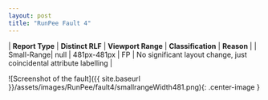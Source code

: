 ```yaml
---
layout: post
title: "RunPee Fault 4"
---
```

| **Report Type** | **Distinct RLF** | **Viewport Range** | **Classification** | **Reason** |
| Small-Range| null | 481px-481px | FP | No significant layout change, just coincidental attribute labelling | 

![Screenshot of the fault]({{ site.baseurl }}/assets/images/RunPee/fault4/smallrangeWidth481.png){: .center-image }